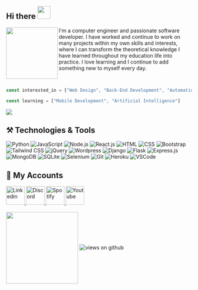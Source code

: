 
## Hi there <img src="https://raw.githubusercontent.com/hulkienesuysal/hulkienesuysal/main/img/hi.gif" width="35">

<img src="https://raw.githubusercontent.com/hulkienesuysal/hulkienesuysal/main/img/responsive.gif" align="left" width="140">

<p>I'm a computer engineer and passionate software developer. I have worked and continue to work on many projects within my own skills and interests, where I can transform the theoretical knowledge I have learned throughout my education life into practice. I love learning and I continue to add something new to myself every day.</p>

<br>

```javascript
const interested_in = ["Web Design", "Back-End Development", "Automation Systems", "Bot Development", "Web Scraping", "Hardware"]
```
```javascript
const learning = ["Mobile Development", "Artificial Intelligence"]
```

<img align="center" src="https://raw.githubusercontent.com/hulkienesuysal/hulkienesuysal/main/img/header.png">

## ⚒️ Technologies & Tools
<div>
    <img src="https://skillicons.dev/icons?i=python" title="Python">
    <img src="https://skillicons.dev/icons?i=js" title="JavaScript">
    <img src="https://skillicons.dev/icons?i=nodejs" title="Node.js">
    <img src="https://skillicons.dev/icons?i=react" title="React.js">
    <img src="https://skillicons.dev/icons?i=html" title="HTML">
    <img src="https://skillicons.dev/icons?i=css" title="CSS">
    <img src="https://skillicons.dev/icons?i=bootstrap" title="Bootstrap">
    <img src="https://skillicons.dev/icons?i=tailwind" title="Tailwind CSS">
    <img src="https://skillicons.dev/icons?i=jquery" title="jQuery">
    <img src="https://skillicons.dev/icons?i=wordpress" title="Wordpress">
    <img src="https://skillicons.dev/icons?i=django" title="Django">
    <img src="https://skillicons.dev/icons?i=flask" title="Flask">
    <img src="https://skillicons.dev/icons?i=express" title="Express.js">
    <img src="https://skillicons.dev/icons?i=mongodb" title="MongoDB">
    <img src="https://skillicons.dev/icons?i=sqlite" title="SQLite">
    <img src="https://skillicons.dev/icons?i=selenium" title="Selenium">
    <img src="https://skillicons.dev/icons?i=git" title="Git">
    <img src="https://skillicons.dev/icons?i=heroku" title="Heroku">
    <img src="https://skillicons.dev/icons?i=vscode" title="VSCode">
</div>

## 📡 My Accounts
<div>
  <a href="https://www.linkedin.com/in/hulkienesuysal/" target="_blank">
    <img height="50" title="Linkedin" src="https://raw.githubusercontent.com/hulkienesuysal/hulkienesuysal/main/img/linkedin.png"/>
  </a>
  <a href="https://discord.com/users/638003918424768562" target="_blank">
    <img height="50" title="Discord" src="https://raw.githubusercontent.com/hulkienesuysal/hulkienesuysal/main/img/discord.png"/>
  </a>
  <a href="https://open.spotify.com/user/kdzdl6p3malq4baby6t75bqcr" target="_blank">
    <img height="50" title="Spotify" src="https://raw.githubusercontent.com/hulkienesuysal/hulkienesuysal/main/img/spotify.png"/>
  </a>
  <a href="https://www.youtube.com/channel/UCIRkcFhviYCHj68Z-8EdsNw" target="_blank">
    <img height="50" title="Youtube" src="https://raw.githubusercontent.com/hulkienesuysal/hulkienesuysal/main/img/youtube.png"/>
  </a>
</div>

<br>

<img align="center" height="195px" src="https://github-readme-stats.vercel.app/api/top-langs/?username=hulkienesuysal&text_color=FFFFFF&bg_color=000000&title_color=94b4a4&langs_count=15&layout=compact&hide_border=true"/>

<img src="https://komarev.com/ghpvc/?username=hulkienesuysal575&label=Views&color=brightgreen&style=flat-square" alt="views on github"/>
